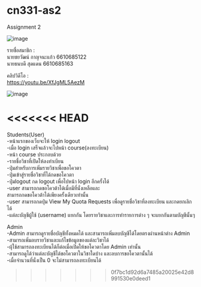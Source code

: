 # cn331-as2
Assignment 2

![image](https://github.com/user-attachments/assets/ee3d3393-2af9-4aa9-9840-5c86eec3f850)

รายชื่อสมาชิก :  
นายชยวัฒน์ กาญจนะแก้ว 6610685122  
นายธนบดี สุดแดน 6610685163  

คลิปวิดีโอ :  
https://youtu.be/XfJgML5AezM  

![image](https://github.com/user-attachments/assets/5d95cef9-a927-470a-a93d-ad60f89923a8)

<<<<<<< HEAD
=======
Students(User)  
-หน้าแรกของเว็บจะให้ login logout  
-เมื่อ login เสร็จแล้วจะไปหน้า course(ลงทะเบียน)  
-หน้า course ประกอบด้วย  
    -รายชื่อวิชาที่เปิดให้ลงทำเบียน  
    -ปุ่มสำหรับการเพิ่มรายวิชาเพื่อขอโควตา  
    -ปุ่มเข้าสู่รายชื่อวิชาที่ได้กดขอโควตา  
    -ปุ่มlogout กด logout เพื่อไปหน้า login อีกครั้งได้  
-user สามารถกดขอโควต้าได้เมื่อมีที่นั่งเหลือและ  
สามารถกดขอโควต้าได้เพียงครั้งเดียวเท่านั้น  
-user สามารถกดปุ่ม View My Quota Requests เพื่อดูรายชื่อวิชาที่ลงทะเบียน และกดยกเลิกได้  
-แต่ละบัญชีผู้ใช้ (username) แยกกัน โดยรายวิชาและการทำรายการต่าง ๆ จะแยกกันตามบัญชีนั้นๆ  

Admin  
-Admin สามารถดูรายชื่อบัญชีทั้งหมดได้ และสามารถเพิ่มลบบัญชีได้โดยตรงผ่านหน้าต่าง Admin 
-สามารถเพิ่มลบรายวิชาและแก้ไขข้อมูลของแต่ละวิชาได้  
-ผุ้ใช้สามารถลงทะเบียนได้ก็ต่อเมื่อเปิดให้ขอโควตาโดย Admin เท่านั้น  
-สามารถดูได้ว่าแต่ละบัญชีได้ขอโควตาในวิชาใดบ้าง และลบการขอโควตานั้นได้  
-เมื่อจำนวนที่นั่งเป็น 0 จะไม่สามารถลงทะเบียนได้  
>>>>>>> 0f7bc1d92d6a7485a20025e42d8991530e0deed1
